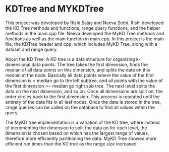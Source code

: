 # KDTree and MYKDTree
This project was developed by Rishi Sajay and Neeva Sethi. Rishi developed the KD Tree methods and functions, range query functions, and the helper methods in the main.cpp file. Neeva developed the MyKD Tree methods and functions as well as the main function in main.cpp. In this project is the main file, the KDTree header and cpp, which includes MyKD Tree, along with a dataset and range query.

About the KD Tree:
A KD tree is a data structure for organizing k-dimensional data points. The tree takes the first dimension, finds the median of all data points on this dimension, and splits the data on this median at the node. Basically all data points where the value of the first dimension is < median go to the left subtree, and all points with the value of the first dimension >= median go right sub tree. The next level splits the data on the next dimension, and so on. Once all dimensions are split on, the order circles back to the first dimension. This process is repeated until the entirety of the data fits in all leaf nodes. Once the data is stored in the tree, range queries can be called on the database to find all values within the query. 

The MyKD tree implementation is a variation of the KD tree, where instead of incrementing the dimension to split the data on for each level, the dimension is chosen based on which has the largest range of values, therefore more efficiently partitioning the data. MyKD Tree showed more efficient run times than the KD tree as the range size increased. 
